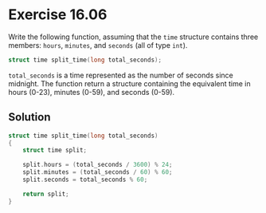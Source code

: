 # Exercise 16.06

Write the following function, assuming that the `time` structure contains three members:
`hours`, `minutes`, and `seconds` (all of type `int`).

```c
struct time split_time(long total_seconds);
```

`total_seconds` is a time represented as the number of seconds since midnight.
The function return a structure containing the equivalent time in hours (0-23),
minutes (0-59), and seconds (0-59).

## Solution

```c
struct time split_time(long total_seconds)
{
    struct time split;

    split.hours = (total_seconds / 3600) % 24;
    split.minutes = (total_seconds / 60) % 60;
    split.seconds = total_seconds % 60;

    return split;
}
```
